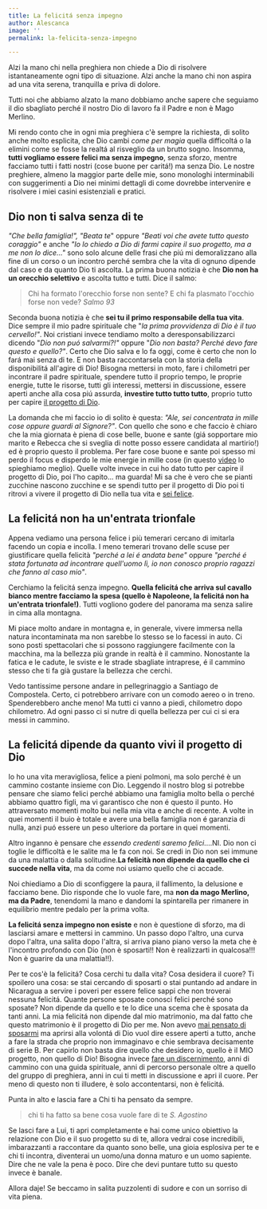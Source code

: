 ```yaml
---
title: La felicitá senza impegno
author: Alescanca
image: ''
permalink: la-felicita-senza-impegno

---
```

Alzi la mano chi nella preghiera non chiede a Dio di risolvere istantaneamente ogni tipo di situazione. Alzi anche la mano chi non aspira ad una vita serena, tranquilla e priva di dolore. 

Tutti noi che abbiamo alzato la mano dobbiamo anche sapere che seguiamo il dio sbagliato perché il nostro Dio di lavoro fa il Padre e non è Mago Merlino.

Mi rendo conto che in ogni mia preghiera c'è sempre la richiesta, di solito anche molto esplicita, che Dio cambi _come per magia_ quella difficoltá o la elimini come se fosse la realtá al risveglio da un brutto sogno. Insomma, **tutti vogliamo essere felici ma senza impegno**, senza sforzo, mentre facciamo tutti i fatti nostri (cose buone per caritá!) ma senza Dio. Le nostre preghiere, almeno la maggior parte delle mie, sono monologhi interminabili con suggerimenti a Dio nei minimi dettagli di come dovrebbe intervenire e risolvere i miei casini esistenziali e pratici.

## Dio non ti salva senza di te

_"Che bella famiglia!", "Beata te_" oppure _"Beati voi che avete tutto questo coraggio"_ e anche _"Io lo chiedo a Dio di farmi capire il suo progetto, ma a me non lo dice..."_ sono solo alcune delle frasi che piú mi demoralizzano alla fine di un corso o un incontro perché sembra che la vita di ognuno dipende dal caso e da quanto Dio ti ascolta. La prima buona notizia è che **Dio non ha un orecchio selettivo** e ascolta tutto e tutti. Dice il salmo:

> Chi ha formato l'orecchio forse non sente? E chi fa plasmato l'occhio forse non vede? <cite>Salmo 93</cite>

Seconda buona notizia è che **sei tu il primo responsabile della tua vita**. Dice sempre il mio padre spirituale che "_la prima provvidenza di Dio è il tuo cervello!"_. Noi cristiani invece tendiamo molto a deresponsabilizzarci dicendo "_Dio non puó salvarmi?!"_ oppure "_Dio non basta? Perché devo fare questo e quello?"_. Certo che Dio salva e lo fa oggi, come è certo che non lo fará mai senza di te. E non basta raccontarsela con la storia della disponibilitá all'agire di Dio! Bisogna mettersi in moto, fare i chilometri per incontrare il padre spirituale, spendere tutto il proprio tempo, le proprie energie, tutte le risorse, tutti gli interessi, mettersi in discussione, essere aperti anche alla cosa piú assurda, **investire tutto tutto tutto**, proprio tutto per capire [il progetto di Dio](https://5p2p.it/il-progetto-di-dio-obiettivo-n1).

La domanda che mi faccio io di solito è questa: _"Ale, sei concentrata in mille cose oppure guardi al Signore?"_. Con quello che sono e che faccio è chiaro che la mia giornata è piena di cose belle, buone e sante (giá sopportare mio marito e Rebecca che si sveglia di notte posso essere candidata al martirio!) ed è proprio questo il problema. Per fare cose buone e sante poi spesso mi perdo il focus e disperdo le mie energie in mille cose (in questo [video](https://youtu.be/u08iNp8qURw) lo spieghiamo meglio). Quelle volte invece in cui ho dato tutto per capire il progetto di Dio, poi l'ho capito… ma guarda! Mi sa che è vero che se pianti zucchine nascono zucchine e se spendi tutto per il progetto di Dio poi ti ritrovi a vivere il progetto di Dio nella tua vita e [sei felice](https://5p2p.it/solo-dio-basta).

## La felicitá non ha un'entrata trionfale

Appena vediamo una persona felice i più temerari cercano di imitarla facendo un copia e incolla. I meno temerari trovano delle scuse per giustificare quella felicità _"perché a lei é andata bene"_ oppure _"perché é stata fortunata ad incontrare quell'uomo lì, io non conosco proprio ragazzi che fanno al caso mio"_.

Cerchiamo la felicitá senza impegno. **Quella felicitá che arriva sul cavallo bianco mentre facciamo la spesa (quello è Napoleone, la felicitá non ha un'entrata trionfale!)**. Tutti vogliono godere del panorama ma senza salire in cima alla montagna.

Mi piace molto andare in montagna e, in generale, vivere immersa nella natura incontaminata ma non sarebbe lo stesso se lo facessi in auto. Ci sono posti spettacolari che si possono raggiungere facilmente con la macchina, ma la bellezza più grande in realtà è il cammino. Nonostante la fatica e le cadute, le sviste e le strade sbagliate intraprese, é il cammino stesso che ti fa già gustare la bellezza che cerchi.

Vedo tantissime persone andare in pellegrinaggio a Santiago de Compostela. Certo, ci potrebbero arrivare con un comodo aereo o in treno. Spenderebbero anche meno! Ma tutti ci vanno a piedi, chilometro dopo chilometro. Ad ogni passo ci si nutre di quella bellezza per cui ci si era messi in cammino.

## La felicitá dipende da quanto vivi il progetto di Dio

Io ho una vita meravigliosa, felice a pieni polmoni, ma solo perché è un cammino costante insieme con Dio. Leggendo il nostro blog si potrebbe pensare che siamo felici perché abbiamo una famiglia molto bella o perché abbiamo quattro figli, ma vi garantisco che non é questo il punto. Ho attraversato momenti molto bui nella mia vita e anche di recente. A volte in quei momenti il buio è totale e avere una bella famiglia non é garanzia di nulla, anzi puó essere un peso ulteriore da portare in quei momenti.

Altro inganno è pensare che _essendo credenti saremo felici_....NI. Dio non ci toglie le difficoltà e le salite ma le fa con noi. Se credi in Dio non sei immune da una malattia o dalla solitudine.**La felicità non dipende da quello che ci succede nella vita**, ma da come noi usiamo quello che ci accade.

Noi chiediamo a Dio di sconfiggere la paura, il fallimento, la delusione e facciamo bene. Dio risponde che lo vuole fare, ma **non da mago Merlino, ma da Padre**, tenendomi la mano e dandomi la spintarella per rimanere in equilibrio mentre pedalo per la prima volta.

**La felicitá senza impegno non esiste** e non è questione di sforzo, ma di lasciarsi amare e mettersi in cammino. Un passo dopo l'altro, una curva dopo l'altra, una salita dopo l'altra, si arriva piano piano verso la meta che è l'incontro profondo con Dio (non è sposarti!! Non è realizzarti in qualcosa!!! Non è guarire da una malattia!!).

Per te cos'è la felicitá? Cosa cerchi tu dalla vita? Cosa desidera il cuore? Ti spoilero una cosa: se stai cercando di sposarti o stai puntando ad andare in Nicaragua a servire i poveri per essere felice sappi che non troverai nessuna felicitá. Quante persone sposate conosci felici perché sono sposate? Non dipende da quello e te lo dice una scema che è sposata da tanti anni. La mia felicitá non dipende dal mio matrimonio, ma dal fatto che questo matrimonio è il progetto di Dio per me. Non avevo [mai pensato di sposarmi](https://5p2p.it/2013/04/22/lui-quello-giusto.html) ma aprirsi alla volontá di Dio vuol dire essere aperti a tutto, anche a fare la strada che proprio non immaginavo e chie sembrava decisamente di serie B. Per capirlo non basta dire quello che desidero io, quello è il MIO progetto, non quello di Dio! Bisogna invece [fare un discernimento](https://5p2p.it/2013/12/04/cosa-vuoi-che-io-faccia.html), anni di cammino con una guida spirituale, anni di percorso personale oltre a quello del gruppo di preghiera, anni in cui ti metti in discussione e apri il cuore. Per meno di questo non ti illudere, è solo accontentarsi, non è felicitá.

Punta in alto e lascia fare a Chi ti ha pensato da sempre.

>chi ti ha fatto sa bene cosa vuole fare di te <cite>S. Agostino</cite>

Se lasci fare a Lui, ti apri completamente e hai come unico obiettivo la relazione con Dio e il suo progetto su di te, allora vedrai cose incredibili, imbarazzanti a raccontare da quanto sono belle, una gioia esplosiva per te e chi ti incontra, diventerai un uomo/una donna maturo e un uomo sapiente. Dire che ne vale la pena è poco. Dire che devi puntare tutto su questo invece è banale.

Allora daje! Se beccamo in salita puzzolenti di sudore e con un sorriso di vita piena.